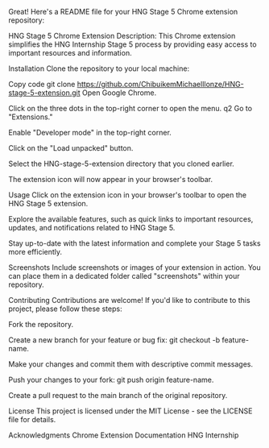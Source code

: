 
Great! Here's a README file for your HNG Stage 5 Chrome extension repository:

HNG Stage 5 Chrome Extension
Description: This Chrome extension simplifies the HNG Internship Stage 5 process by providing easy access to important resources and information.

Installation
Clone the repository to your local machine:

Copy code
git clone https://github.com/ChibuikemMichaelIlonze/HNG-stage-5-extension.git
Open Google Chrome.

Click on the three dots in the top-right corner to open the menu.
q2
Go to "Extensions."

Enable "Developer mode" in the top-right corner.

Click on the "Load unpacked" button.

Select the HNG-stage-5-extension directory that you cloned earlier.

The extension icon will now appear in your browser's toolbar.

Usage
Click on the extension icon in your browser's toolbar to open the HNG Stage 5 extension.

Explore the available features, such as quick links to important resources, updates, and notifications related to HNG Stage 5.

Stay up-to-date with the latest information and complete your Stage 5 tasks more efficiently.

Screenshots
Include screenshots or images of your extension in action. You can place them in a dedicated folder called "screenshots" within your repository.

Contributing
Contributions are welcome! If you'd like to contribute to this project, please follow these steps:

Fork the repository.

Create a new branch for your feature or bug fix: git checkout -b feature-name.

Make your changes and commit them with descriptive commit messages.

Push your changes to your fork: git push origin feature-name.

Create a pull request to the main branch of the original repository.

License
This project is licensed under the MIT License - see the LICENSE file for details.

Acknowledgments
Chrome Extension Documentation
HNG Internship
